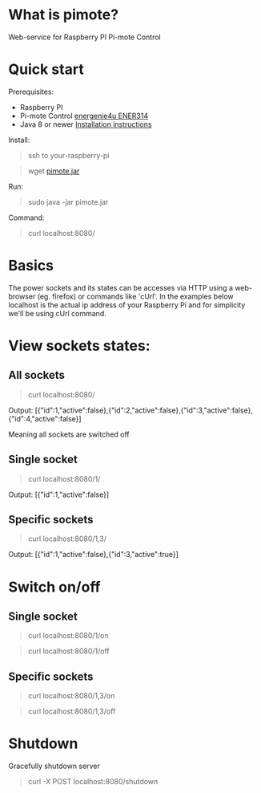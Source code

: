 # What is pimote?


Web-service for Raspberry PI Pi-mote Control


# Quick start

Prerequisites:

* Raspberry PI
* Pi-mote Control [energenie4u ENER314](https://energenie4u.co.uk/index.php/catalogue/product/ENER314 "ENER314")
* Java 8 or newer [Installation instructions](http://www.rpiblog.com/2014/03/installing-oracle-jdk-8-on-raspberry-pi.html "Installation instructions")

Install:

> ssh to your-raspberry-pi

> wget [pimote.jar](../../raw/master/dist/pimote.jar)
    
Run:

> sudo java -jar pimote.jar
    
Command:

> curl localhost:8080/
    
# Basics

The power sockets and its states can be accesses via HTTP using a web-browser (eg. firefox) or commands like 'cUrl'. 
In the examples below localhost is the actual ip address of your Raspberry Pi and for simplicity we'll be using
cUrl command.


# View sockets states:
## All sockets
> curl localhost:8080/
    
Output: [{"id":1,"active":false},{"id":2,"active":false},{"id":3,"active":false},{"id":4,"active":false}]

Meaning all sockets are switched off

## Single socket
> curl localhost:8080/1/
    
Output: [{"id":1,"active":false}]

## Specific sockets
> curl localhost:8080/1,3/
    
Output: [{"id":1,"active":false},{"id":3,"active":true}]

# Switch on/off
## Single socket

> curl localhost:8080/1/on

> curl localhost:8080/1/off

## Specific sockets

> curl localhost:8080/1,3/on

> curl localhost:8080/1,3/off

# Shutdown

Gracefully shutdown server

> curl -X POST localhost:8080/shutdown
